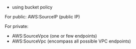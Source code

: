 - using bucket policy

For public: AWS:SourceIP (public IP)

For private: 
- AWS:SourceVpce (one or few endpoints)
- AWS:SourceVpc (encompass all possible VPC endpoints)

 